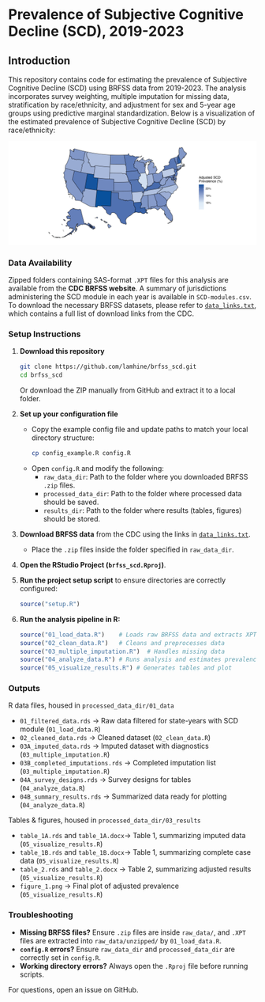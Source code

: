 # Prevalence of Subjective Cognitive Decline (SCD), 2019-2023

## Introduction

This repository contains code for estimating the prevalence of Subjective Cognitive Decline (SCD) using BRFSS data from 2019-2023. The analysis incorporates survey weighting, multiple imputation for missing data, stratification by race/ethnicity, and adjustment for sex and 5-year age groups using predictive marginal standardization.
Below is a visualization of the estimated prevalence of Subjective Cognitive Decline (SCD) by race/ethnicity:

![SCD Prevalence Plot](03_results/figure_3.png)

### **Data Availability**

Zipped folders containing SAS-format `.XPT` files for this analysis are available from the **CDC BRFSS website**. A summary of jurisdictions administering the SCD module in each year is available in `SCD-modules.csv`. To download the necessary BRFSS datasets, please refer to [`data_links.txt`](data_links.txt), which contains a full list of download links from the CDC.

### **Setup Instructions**

1. **Download this repository**
   ```sh
   git clone https://github.com/lamhine/brfss_scd.git
   cd brfss_scd
   ```
   Or download the ZIP manually from GitHub and extract it to a local folder.

2. **Set up your configuration file**  
   - Copy the example config file and update paths to match your local directory structure:
     ```sh
     cp config_example.R config.R
     ```
   - Open `config.R` and modify the following:
     - `raw_data_dir`: Path to the folder where you downloaded BRFSS `.zip` files.
     - `processed_data_dir`: Path to the folder where processed data should be saved.
     - `results_dir`: Path to the folder where results (tables, figures) should be stored.

3. **Download BRFSS data** from the CDC using the links in [`data_links.txt`](data_links.txt).
   - Place the `.zip` files inside the folder specified in `raw_data_dir`.

4. **Open the RStudio Project (`brfss_scd.Rproj`)**.

5. **Run the project setup script** to ensure directories are correctly configured:
   ```r
   source("setup.R")
   ```

6. **Run the analysis pipeline in R:**
   ```r
   source("01_load_data.R")    # Loads raw BRFSS data and extracts XPT files
   source("02_clean_data.R")   # Cleans and preprocesses data
   source("03_multiple_imputation.R")  # Handles missing data
   source("04_analyze_data.R") # Runs analysis and estimates prevalence
   source("05_visualize_results.R") # Generates tables and plot
   ```

### **Outputs**
R data files, housed in `processed_data_dir/01_data`
- `01_filtered_data.rds` → Raw data filtered for state-years with SCD module (`01_load_data.R`)
- `02_cleaned_data.rds` → Cleaned dataset (`02_clean_data.R`)
- `03A_imputed_data.rds` → Imputed dataset with diagnostics (`03_multiple_imputation.R`)
- `03B_completed_imputations.rds` → Completed imputation list (`03_multiple_imputation.R`)
- `04A_survey_designs.rds` → Survey designs for tables (`04_analyze_data.R`)
- `04B_summary_results.rds` → Summarized data ready for plotting (`04_analyze_data.R`)

Tables & figures, housed in `processed_data_dir/03_results`
- `table_1A.rds` and `table_1A.docx`→ Table 1, summarizing imputed data (`05_visualize_results.R`)
- `table_1B.rds` and `table_1B.docx`→ Table 1, summarizing complete case data (`05_visualize_results.R`)
- `table_2.rds` and `table_2.docx` → Table 2, summarizing adjusted results (`05_visualize_results.R`)
- `figure_1.png` → Final plot of adjusted prevalence (`05_visualize_results.R`)

### **Troubleshooting**
- **Missing BRFSS files?** Ensure `.zip` files are inside `raw_data/`, and `.XPT` files are extracted into `raw_data/unzipped/` by `01_load_data.R`.
- **`config.R` errors?** Ensure `raw_data_dir` and `processed_data_dir` are correctly set in `config.R`.
- **Working directory errors?** Always open the `.Rproj` file before running scripts.

For questions, open an issue on GitHub.
